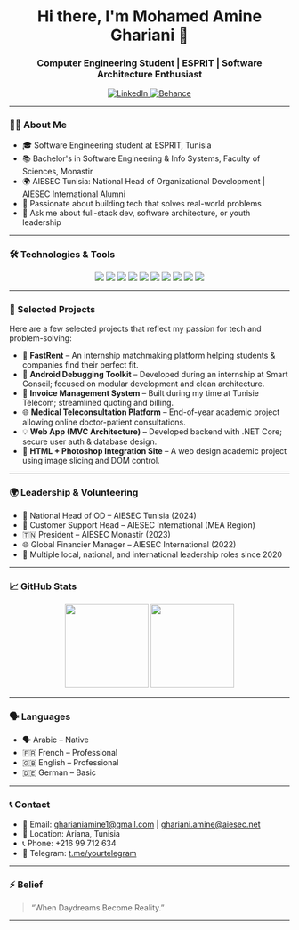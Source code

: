 <!-- Profile Header -->
<h1 align="center">Hi there, I'm Mohamed Amine Ghariani 👋</h1>
<h3 align="center">Computer Engineering Student | ESPRIT | Software Architecture Enthusiast</h3>

<p align="center">
  <a href="https://www.linkedin.com/in/mohamed-amine-ghariani/">
    <img src="https://img.shields.io/badge/LinkedIn-blue?logo=linkedin&style=for-the-badge" alt="LinkedIn"/>
  </a>
  <a href="https://www.behance.net/amineghariani">
    <img src="https://img.shields.io/badge/Behance-0057FF?logo=behance&style=for-the-badge" alt="Behance"/>
  </a>
</p>

---

### 👨‍💻 About Me

- 🎓 Software Engineering student at ESPRIT, Tunisia
- 📚 Bachelor's in Software Engineering & Info Systems, Faculty of Sciences, Monastir
- 🌍 AIESEC Tunisia: National Head of Organizational Development | AIESEC International Alumni
- 🧠 Passionate about building tech that solves real-world problems
- 💬 Ask me about full-stack dev, software architecture, or youth leadership

---

### 🛠️ Technologies & Tools

<p align="center">
  <img src="https://img.shields.io/badge/HTML5-E34F26?style=for-the-badge&logo=html5&logoColor=white"/>
  <img src="https://img.shields.io/badge/CSS3-1572B6?style=for-the-badge&logo=css3&logoColor=white"/>
  <img src="https://img.shields.io/badge/JavaScript-F7DF1E?style=for-the-badge&logo=javascript&logoColor=black"/>
  <img src="https://img.shields.io/badge/Python-3776AB?style=for-the-badge&logo=python&logoColor=white"/>
  <img src="https://img.shields.io/badge/Java-007396?style=for-the-badge&logo=java&logoColor=white"/>
  <img src="https://img.shields.io/badge/C%2B%2B-00599C?style=for-the-badge&logo=c%2B%2B&logoColor=white"/>
  <img src="https://img.shields.io/badge/CSharp-239120?style=for-the-badge&logo=c-sharp&logoColor=white"/>
  <img src="https://img.shields.io/badge/MySQL-4479A1?style=for-the-badge&logo=mysql&logoColor=white"/>
  <img src="https://img.shields.io/badge/Postman-FF6C37?style=for-the-badge&logo=postman&logoColor=white"/>
  <img src="https://img.shields.io/badge/Git-F05032?style=for-the-badge&logo=git&logoColor=white"/>
</p>

---

### 📌 Selected Projects

Here are a few selected projects that reflect my passion for tech and problem-solving:

- 📱 **FastRent** – An internship matchmaking platform helping students & companies find their perfect fit.
- 📲 **Android Debugging Toolkit** – Developed during an internship at Smart Conseil; focused on modular development and clean architecture.
- 💼 **Invoice Management System** – Built during my time at Tunisie Télécom; streamlined quoting and billing.
- 🌐 **Medical Teleconsultation Platform** – End-of-year academic project allowing online doctor-patient consultations.
- 💡 **Web App (MVC Architecture)** – Developed backend with .NET Core; secure user auth & database design.
- 🎨 **HTML + Photoshop Integration Site** – A web design academic project using image slicing and DOM control.

---

### 🌍 Leadership & Volunteering

- 🌟 National Head of OD – AIESEC Tunisia (2024)
- 💬 Customer Support Head – AIESEC International (MEA Region)
- 🇹🇳 President – AIESEC Monastir (2023)
- 🌐 Global Financier Manager – AIESEC International (2022)
- 💼 Multiple local, national, and international leadership roles since 2020

---

### 📈 GitHub Stats

<p align="center">
  <img src="https://github-readme-stats.vercel.app/api?username=amine2zz&show_icons=true&theme=radical" height="150"/>
  <img src="https://github-readme-stats.vercel.app/api/top-langs/?username=amine2zz&layout=compact&theme=radical" height="150"/>
</p>

---

### 🗣️ Languages

- 🗣 Arabic – Native
- 🇫🇷 French – Professional
- 🇬🇧 English – Professional
- 🇩🇪 German – Basic

---

### 📞 Contact

- 📧 Email: gharianiamine1@gmail.com | ghariani.amine@aiesec.net
- 📍 Location: Ariana, Tunisia
- 📞 Phone: +216 99 712 634
- 💬 Telegram: [t.me/yourtelegram](https://t.me/yourtelegram)

---

### ⚡ Belief

> “When Daydreams Become Reality.” 

---
